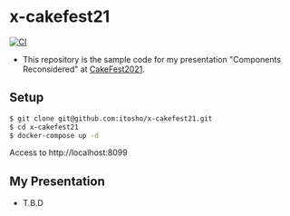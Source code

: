 # x-cakefest21
[![CI](https://github.com/itosho/x-cakefest21/actions/workflows/ci.yml/badge.svg)](https://github.com/itosho/x-cakefest21/actions/workflows/ci.yml)

- This repository is the sample code for my presentation "Components Reconsidered" at [CakeFest2021](https://cakefest.org/).

## Setup

```bash
$ git clone git@github.com:itosho/x-cakefest21.git
$ cd x-cakefest21
$ docker-compose up -d
```

Access to http://localhost:8099

## My Presentation
- T.B.D

